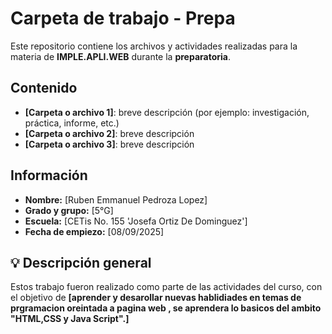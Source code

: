 # Carpeta de trabajo - Prepa

Este repositorio contiene los archivos y actividades realizadas para la materia de **IMPLE.APLI.WEB** durante la **preparatoria**.

##  Contenido
- **[Carpeta o archivo 1]**: breve descripción (por ejemplo: investigación, práctica, informe, etc.)
- **[Carpeta o archivo 2]**: breve descripción
- **[Carpeta o archivo 3]**: breve descripción

##  Información
- **Nombre:** [Ruben Emmanuel Pedroza Lopez]  
- **Grado y grupo:** [5°G]  
- **Escuela:** [CETis No. 155 'Josefa Ortiz De Dominguez']  
- **Fecha de empiezo:** [08/09/2025]

## 💡 Descripción general
Estos trabajo fueron realizado como parte de las actividades del curso, con el objetivo de **[aprender y desarollar nuevas hablidiades en temas de prgramacion oreintada a pagina web , se aprendera lo basicos del ambito "HTML,CSS y Java Script".]**

